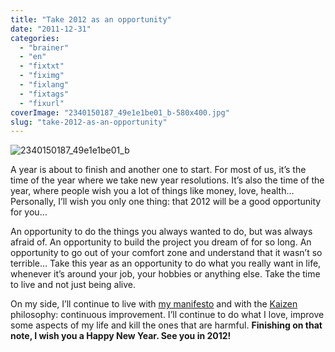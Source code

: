 ```yaml
---
title: "Take 2012 as an opportunity"
date: "2011-12-31"
categories: 
  - "brainer"
  - "en"
  - "fixtxt"
  - "fiximg"
  - "fixlang"
  - "fixtags"
  - "fixurl"
coverImage: "2340150187_49e1e1be01_b-580x400.jpg"
slug: "take-2012-as-an-opportunity"
---
```


![](images/2340150187_49e1e1be01_b-580x400.jpg "2340150187_49e1e1be01_b")

A year is about to finish and another one to start. For most of us, it’s the time of the year where we take new year resolutions. It’s also the time of the year, where people wish you a lot of things like money, love, health… Personally, I’ll wish you only one thing: that 2012 will be a good opportunity for you…

An opportunity to do the things you always wanted to do, but was always afraid of. An opportunity to build the project you dream of for so long. An opportunity to go out of your comfort zone and understand that it wasn’t so terrible… Take this year as an opportunity to do what you really want in life, whenever it’s around your job, your hobbies or anything else. Take the time to live and not just being alive.

On my side, I’ll continue to live with [my manifesto](http://fred.dev/my-life-manifesto/) and with the [Kaizen](https://en.m.wikipedia.org/wiki/Kaizen) philosophy: continuous improvement. I’ll continue to do what I love, improve some aspects of my life and kill the ones that are harmful. **Finishing on that note, I wish you a Happy New Year. See you in 2012!**
